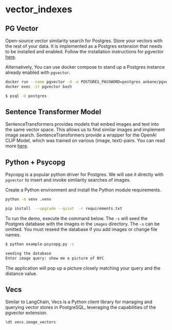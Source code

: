 # vector_indexes


## PG Vector

Open-source vector similarity search for Postgres. Store your vectors with the rest of your data. It is implemented as a Postgres extension that needs to be installed and enabled. Follow the installation instructions for pgvector [here](https://github.com/pgvector/pgvector).

Alternatively, You can use docker compose to stand up a Postgres instance already enabled with `pgvector`.

```bash
docker run --name pgvector -d -e POSTGRES_PASSWORD=postgres ankane/pgvector
docker exec -it pgvector bash

$ psql -U postgres
```

## Sentence Transformer Model

SentenceTransformers provides models that embed images and text into the same vector space. This allows us to find similar images and implement image search. SentenceTransformers provide a wrapper for the OpenAI CLIP Model, which was trained on various (image, text)-pairs. You can read more [here](https://www.sbert.net/examples/applications/image-search/README.html?highlight=image).


## Python + Psycopg

Psycopg is a popular python driver for Postgres. We will use it directly with `pgvector` to insert and invoke similarity searches of images.

Create a Python environment and install the Python module requirements.

```bash
python -m venv .venv

pip install  --upgrade --quiet  -r requirements.txt 
```

To run the demo, execute the command below. The `-s` will seed the Postgres database with the images in the `images` directory. The `-s` can be omitted. You must reseed the database if you add images or change file names.

```bash
$ python example-psycopg.py -s

seeding the database
Enter image query: show me a picture of NYC
```

The application will pop up a picture closely matching your query and the distance value.

## Vecs

Similar to LangChain, Vecs is a Python client library for managing and querying vector stores in PostgreSQL, leveraging the capabilities of the pgvector extension.

```sql
\dt vecs.image_vectors
```

